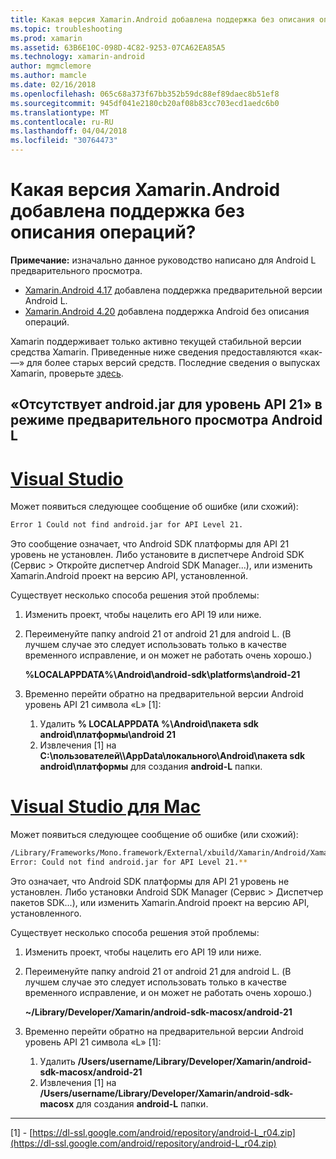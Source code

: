 ```yaml
---
title: Какая версия Xamarin.Android добавлена поддержка без описания операций?
ms.topic: troubleshooting
ms.prod: xamarin
ms.assetid: 63B6E10C-098D-4C82-9253-07CA62EA85A5
ms.technology: xamarin-android
author: mgmclemore
ms.author: mamcle
ms.date: 02/16/2018
ms.openlocfilehash: 065c68a373f67bb352b59dc88ef89daec8b51ef8
ms.sourcegitcommit: 945df041e2180cb20af08b83cc703ecd1aedc6b0
ms.translationtype: MT
ms.contentlocale: ru-RU
ms.lasthandoff: 04/04/2018
ms.locfileid: "30764473"
---
```

# <a name="what-version-of-xamarinandroid-added-lollipop-support"></a>Какая версия Xamarin.Android добавлена поддержка без описания операций?

**Примечание:** изначально данное руководство написано для Android L предварительного просмотра.

-   [Xamarin.Android 4.17](https://developer.xamarin.com/releases/android/xamarin.android_4/xamarin.android_4.17/) добавлена поддержка предварительной версии Android L.
-   [Xamarin.Android 4.20](https://developer.xamarin.com/releases/android/xamarin.android_4/xamarin.android_4.20/) добавлена поддержка Android без описания операций.

Xamarin поддерживает только активно текущей стабильной версии средства Xamarin. Приведенные ниже сведения предоставляются «как-—» для более старых версий средств. Последние сведения о выпусках Xamarin, проверьте [здесь](http://releases.xamarin.com/).

## <a name="missing-androidjar-for-api-level-21-in-android-l-preview"></a>«Отсутствует android.jar для уровень API 21» в режиме предварительного просмотра Android L

# <a name="visual-studiotabvswin"></a>[Visual Studio](#tab/vswin)

Может появиться следующее сообщение об ошибке (или схожий):

```cmd
Error 1 Could not find android.jar for API Level 21.
```

Это сообщение означает, что Android SDK платформы для API 21 уровень не установлен. Либо установите в диспетчере Android SDK (Сервис > Откройте диспетчер Android SDK Manager...), или изменить Xamarin.Android проект на версию API, установленной.

Существует несколько способа решения этой проблемы:

1. Изменить проект, чтобы нацелить его API 19 или ниже.

2. Переименуйте папку android 21 от android 21 для android L. (В лучшем случае это следует использовать только в качестве временного исправление, и он может не работать очень хорошо.)

   **%LOCALAPPDATA%\\Android\\android-sdk\\platforms\\android-21**

3. Временно перейти обратно на предварительной версии Android уровень API 21 символа «L» [1]:

    1.  Удалить **% LOCALAPPDATA %\\Android\\пакета sdk android\\платформы\\android 21** 
    2.  Извлечения [1] на **C:\\пользователей\\<username>\\AppData\\локального\\Android\\пакета sdk android\\платформы** для создания **android-L** папки.

# <a name="visual-studio-for-mactabvsmac"></a>[Visual Studio для Mac](#tab/vsmac)

Может появиться следующее сообщение об ошибке (или схожий):

```bash
/Library/Frameworks/Mono.framework/External/xbuild/Xamarin/Android/Xamarin.Android.Common.targets: 
Error: Could not find android.jar for API Level 21.**
```

Это означает, что Android SDK платформы для API 21 уровень не установлен. Либо установки Android SDK Manager (Сервис > Диспетчер пакетов SDK...), или изменить Xamarin.Android проект на версию API, установленного.

Существует несколько способа решения этой проблемы:

1. Изменить проект, чтобы нацелить его API 19 или ниже.

2. Переименуйте папку android 21 от android 21 для android L. (В лучшем случае это следует использовать только в качестве временного исправление, и он может не работать очень хорошо.)

   **~/Library/Developer/Xamarin/android-sdk-macosx/android-21**

3. Временно перейти обратно на предварительной версии Android уровень API 21 символа «L» [1]:

    1.  Удалить **/Users/username/Library/Developer/Xamarin/android-sdk-macosx/android-21**
    2.  Извлечения [1] на **/Users/username/Library/Developer/Xamarin/android-sdk-macosx** для создания **android-L** папки.

-----


[1] - [https://dl-ssl.google.com/android/repository/android-L_r04.zip](https://dl-ssl.google.com/android/repository/android-L_r04.zip)
